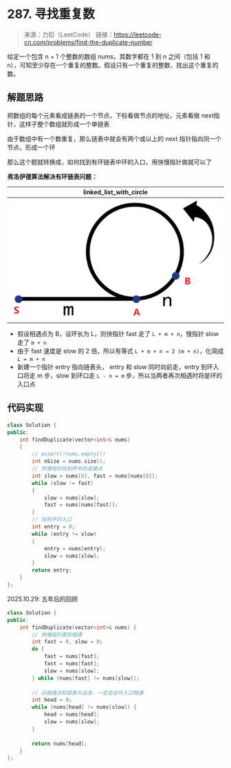 ﻿# 287. 寻找重复数
> 来源：力扣（LeetCode）
链接：https://leetcode-cn.com/problems/find-the-duplicate-number

给定一个包含 n + 1 个整数的数组 nums，其数字都在 1 到 n 之间（包括 1 和 n），可知至少存在一个重复的整数。假设只有一个重复的整数，找出这个重复的数。

## 解题思路
把数组的每个元素看成链表的一个节点，下标看做节点的地址，元素看做 next指针，这样子整个数组就形成一个单链表

由于数组中有一个数重复，那么链表中就会有两个或以上的 next 指针指向同一个节点，形成一个环

那么这个题就转换成，如何找到有环链表中环的入口，用快慢指针做就可以了

**弗洛伊德算法解决有环链表问题：**

| linked_list_with_circle |
| ---- |
|![linked_list_with_circle](https://github.com/chen892704/Algorithm/blob/master/images/linked_list_with_circle.png)|

* 假设相遇点为 B，设环长为 L，则快指针 fast 走了 `L + m + n`，慢指针 slow 走了 `m + n`
* 由于 fast 速度是 slow 的 2 倍，所以有等式 `L + m + n = 2 (m + n)`，化简成 `L = m + n`
* 新建一个指针 entry 指向链表头， entry 和 slow 同时向前走，entry 到环入口将走 m 步，slow 到环口走 `L - n = m` 步，所以当两者再次相遇时将是环的入口点

## 代码实现
```cpp
class Solution {
public:
    int findDuplicate(vector<int>& nums) 
    {
        // assert(!nums.empty())
        int nSize = nums.size();
        // 快慢指针找到环中的连接点
        int slow = nums[0], fast = nums[nums[0]];
        while (slow != fast)
        {
            slow = nums[slow];
            fast = nums[nums[fast]];
        }
        // 找到环的入口
        int entry = 0;
        while (entry != slow)
        {
            entry = nums[entry];
            slow = nums[slow];
        }
        return entry;
    }
};
```

2025.10.29: 五年后的回顾
```cpp
class Solution {
public:
    int findDuplicate(vector<int>& nums) {
        // 快慢指针直到相遇
        int fast = 0, slow = 0;
        do {
            fast = nums[fast];
            fast = nums[fast];
            slow = nums[slow];
        } while (nums[fast] != nums[slow]);

        // 从相遇点和链表头出发，一定会在环入口相遇
        int head = 0;
        while (nums[head] != nums[slow]) {
            head = nums[head];
            slow = nums[slow];
        }

        return nums[head];
    }
};
```



